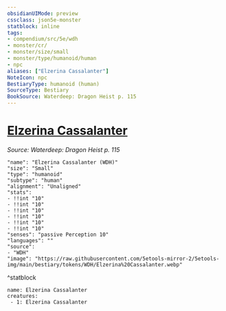 ```yaml
---
obsidianUIMode: preview
cssclass: json5e-monster
statblock: inline
tags:
- compendium/src/5e/wdh
- monster/cr/
- monster/size/small
- monster/type/humanoid/human
- npc
aliases: ["Elzerina Cassalanter"]
NoteIcon: npc
BestiaryType: humanoid (human)
SourceType: Bestiary
BookSource: Waterdeep: Dragon Heist p. 115
---
```

# [Elzerina Cassalanter](2-Mechanics/CLI/bestiary/npc/elzerina-cassalanter-wdh.md)
*Source: Waterdeep: Dragon Heist p. 115*  

```statblock
"name": "Elzerina Cassalanter (WDH)"
"size": "Small"
"type": "humanoid"
"subtype": "human"
"alignment": "Unaligned"
"stats":
- !!int "10"
- !!int "10"
- !!int "10"
- !!int "10"
- !!int "10"
- !!int "10"
"senses": "passive Perception 10"
"languages": ""
"source":
- "WDH"
"image": "https://raw.githubusercontent.com/5etools-mirror-2/5etools-img/main/bestiary/tokens/WDH/Elzerina%20Cassalanter.webp"
```
^statblock

```encounter-table
name: Elzerina Cassalanter
creatures:
 - 1: Elzerina Cassalanter
```